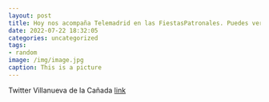 ```yaml
---
layout: post
title: Hoy nos acompaña Telemadrid en las FiestasPatronales. Puedes verlo, a partir de las 2030 horas, en @InformativosTM. 📹Villan...
date: 2022-07-22 18:32:05
categories: uncategorized
tags:
- random
image: /img/image.jpg
caption: This is a picture
---
```

Twitter Villanueva de la Cañada [link](https://twitter.com/AytoVDLCanada/status/1550540623702286336)
